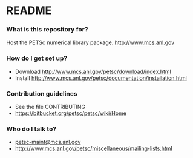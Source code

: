 # README #


### What is this repository for? ###

Host the PETSc numerical library package. http://www.mcs.anl.gov

### How do I get set up? ###

* Download http://www.mcs.anl.gov/petsc/download/index.html
* Install http://www.mcs.anl.gov/petsc/documentation/installation.html

### Contribution guidelines ###

* See the file CONTRIBUTING 
* https://bitbucket.org/petsc/petsc/wiki/Home

### Who do I talk to? ###

* petsc-maint@mcs.anl.gov
* http://www.mcs.anl.gov/petsc/miscellaneous/mailing-lists.html
